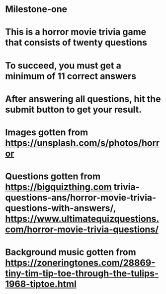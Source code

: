 # Milestone-one 
# This is a horror movie trivia game that consists of twenty questions
# To succeed, you must get a minimum of 11 correct answers
# After answering all questions, hit the submit button to get your result.
# Images gotten from https://unsplash.com/s/photos/horror
# Questions gotten from https://bigquizthing.com trivia-questions-ans/horror-movie-trivia-questions-with-answers/,   https://www.ultimatequizquestions.com/horror-movie-trivia-questions/
# Background music gotten from https://zoneringtones.com/28869-tiny-tim-tip-toe-through-the-tulips-1968-tiptoe.html